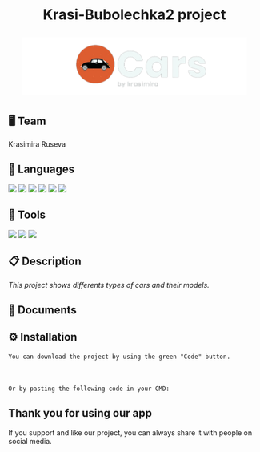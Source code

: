 <h1 align="center">Krasi-Bubolechka2 project
<p align="center">
<img src="assets/l_logo.png" width="450px">
</p>

 

## 🖥 Team
Krasimira Ruseva
 

## 🚀 Languages

 

<p align="left"> 
<img src="https://yongzhenlow.gallerycdn.vsassets.io/extensions/yongzhenlow/dart-built-value-snippets/1.1.2/1644383280101/Microsoft.VisualStudio.Services.Icons.Default" width = "50px"> 
<img src="https://pathcreatortutorial.com/wp-content/uploads/2022/01/c-1.png" width = "50px"/>
<img src="https://upload.wikimedia.org/wikipedia/commons/thumb/6/61/HTML5_logo_and_wordmark.svg/220px-HTML5_logo_and_wordmark.svg.png" width = "50px"/>
<img src="https://upload.wikimedia.org/wikipedia/commons/thumb/1/18/C_Programming_Language.svg/1200px-C_Programming_Language.svg.png" width = "44px"/>
<img src="https://developer.apple.com/swift/images/swift-og.png" width = "44px"/>
<img src="https://cmake.org/wp-content/uploads/2018/11/cmake_logo_slider.png" width = "75px"/>


 

  ## 🔧 Tools 
<p align="left"> 
<img src="https://img.icons8.com/color/48/000000/visual-studio-code-2019.png"/>
<img src="https://img.icons8.com/color/48/000000/git.png"/>
<img src="https://img.icons8.com/fluency/48/000000/adobe-photoshop.png"/>

## 📋 Description

*This project shows differents types of cars and their models.*

## 📄 Documents

## ⚙ Installation
```
You can download the project by using the green "Code" button.

 

Or by pasting the following code in your CMD:
```
## Thank you for using our app
If you support and like our project, you can always share it with people on social media.
